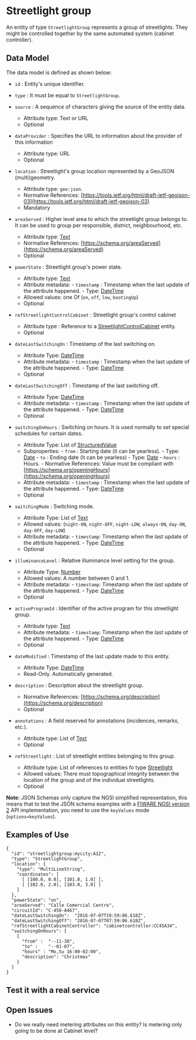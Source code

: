 # Streetlight group

An entity of type `StreetlightGroup` represents a group of streetlights. They
might be controlled together by the same automated system (cabinet controller).

## Data Model

The data model is defined as shown below:

- `id` : Entity's unique identifier.

- `type` : It must be equal to `StreetlightGroup`.

- `source` : A sequence of characters giving the source of the entity data.
  - Attribute type: Text or URL
  - Optional

- `dataProvider` : Specifies the URL to information about the provider of this information
  - Attribute type: URL
  - Optional

- `location` : Streetlight's group location represented by a GeoJSON
    (multi)geometry.

  - Attribute type: `geo:json`.
  - Normative References:
        [https://tools.ietf.org/html/draft-ietf-geojson-03](https://tools.ietf.org/html/draft-ietf-geojson-03)
  - Mandatory

- `areaServed` : Higher level area to which the streetlight group belongs to.
    It can be used to group per responsible, district, neighbourhood, etc.

  - Attribute type: [Text](https://schema.org/Text)
  - Normative References: [https://schema.org/areaServed](https://schema.org/areaServed)
  - Optional

- `powerState` : Streetlight group's power state.

  - Attribute type: [Text](http://schema.org/Text)
  - Attribute metadata:
        -   `timestamp` : Timestamp when the last update of the attribute
            happened.
            -   Type: [DateTime](http://schema.org/DateTime)
  - Allowed values: one Of (`on`, `off`, `low`, `bootingUp`)
  - Optional

- `refStreetlightControlCabinet` : Streetlight group's control cabinet

  - Attribute type : Reference to a
        [StreetlightControlCabinet](../../StreetlightControlCabinet/doc/spec.md)
        entity.
  - Optional

- `dateLastSwitchingOn` : Timestamp of the last switching on.

  - Attribute Type: [DateTime](http://schema.org/DateTime)
  - Attribute metadata:
        -   `timestamp` : Timestamp when the last update of the attribute
            happened.
            -   Type: [DateTime](http://schema.org/DateTime)
  - Optional

- `dateLastSwitchingOff` : Timestamp of the last switching off.

  - Attribute Type: [DateTime](http://schema.org/DateTime)
  - Attribute metadata:
        -   `timestamp` : Timestamp when the last update of the attribute
            happened.
            -   Type: [DateTime](http://schema.org/DateTime)
  - Optional

- `switchingOnHours` : Switching on hours. It is used normally to set special
    schedules for certain dates.

  - Attribute Type: List of [StructuredValue](http://schema.org/StructuredValue)
  - Subproperties:
        -   `from` : Starting date (it can be yearless).
            -   Type: [Date](https://schema.org/Date)
        -   `to` : Ending date (it can be yearless)
            -   Type: [Date](https://schema.org/Date)
        -   `hours` : Hours.
            -   Normative References: Value must be compliant with
                [https://schema.org/openingHours](https://schema.org/openingHours)
  - Attribute metadata:
        -   `timestamp` : Timestamp when the last update of the attribute
            happened.
            -   Type: [DateTime](http://schema.org/DateTime)
  - Optional

- `switchingMode` : Switching mode.

  - Attribute Type: List of [Text](http://schema.org/Text)
  - Allowed values: (`night-ON`, `night-OFF`, `night-LOW`, `always-ON`,
        `day-ON`, `day-OFF`, `day-LOW`)
  - Attribute metadata:
        -   `timestamp`: Timestamp when the last update of the attribute
            happened.
            -   Type: [DateTime](http://schema.org/DateTime)
  - Optional

- `illuminanceLevel` : Relative illuminance level setting for the group.

  - Attribute Type: [Number](http://schema.org/Number)
  - Allowed values: A number between 0 and 1.
  - Attribute metadata:
        -   `timestamp`: Timestamp when the last update of the attribute
            happened.
            -   Type: [DateTime](http://schema.org/DateTime)
  - Optional

- `activeProgramId` : Identifier of the active program for this streetlight
    group.

  - Attribute type: [Text](https://schema.org/Text)
  - Attribute metadata:
        -   `timestamp`: Timestamp when the last update of the attribute
            happened.
            -   Type: [DateTime](http://schema.org/DateTime)
  - Optional

- `dateModified` : Timestamp of the last update made to this entity.

  - Attribute Type: [DateTime](http://schema.org/DateTime)
  - Read-Only. Automatically generated.

- `description` : Description about the streetlight group.

  - Normative References:
        [https://schema.org/description](https://schema.org/description)
  - Optional

- `annotations` : A field reserved for annotations (incidences, remarks,
    etc.).

  - Attribute type: List of [Text](https://schema.org/Text)
  - Optional

- `refStreetlight` : List of streetlight entities belonging to this group.
  - Attribute type: List of references to entities fo type
        [Streetlight](../../Streetlight/doc/spec.md)
  - Allowed values: There must topographical integrity between the location
        of the group and of the individual streetlights.
  - Optional

**Note**: JSON Schemas only capture the NGSI simplified representation, this
means that to test the JSON schema examples with a
[FIWARE NGSI version 2](http://fiware.github.io/specifications/ngsiv2/stable)
API implementation, you need to use the `keyValues` mode (`options=keyValues`).

## Examples of Use

    {
      "id": "streetlightgroup:mycity:A12",
      "type": "StreetlightGroup",
      "location": {
        "type": "MultiLineString",
        "coordinates": [
          [ [100.0, 0.0], [101.0, 1.0] ],
          [ [102.0, 2.0], [103.0, 3.0] ]
        ]
      },
      "powerState": "on",
      "areaServed": "Calle Comercial Centro",
      "circuitId": "C-456-A467",
      "dateLastSwitchingOn":  "2016-07-07T19:59:06.618Z",
      "dateLastSwitchingOff": "2016-07-07T07:59:06.618Z",
      "refStreetlightCabinetController": "cabinetcontroller:CC45A34",
      "switchingOnHours": [
        {
          "from" :  "--11-30",
          "to" :    "--01-07",
          "hours" : "Mo,Su 16:00-02:00",
          "description": "Christmas"
        }
      ]
    }

## Test it with a real service

## Open Issues

-   Do we really need metering attributes on this entity? Is metering only going
    to be done at Cabinet level?
